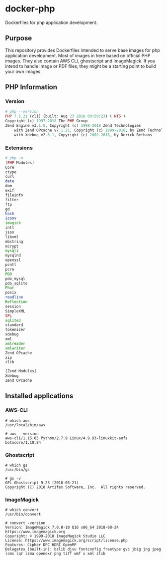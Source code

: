 # docker-php
Dockerfiles for php application development.

## Purpose
This repository provides Dockerfiles intended to serve base images for php application development. Most of images in here based on official PHP images. They also contain AWS CLI, ghostscript and ImageMagick. If you intend to handle image or PDF files,  they might be a starting point to build your own images. 

## PHP Information

### Version
```php
# php --version
PHP 7.1.21 (cli) (built: Aug 23 2018 00:59:23) ( NTS )
Copyright (c) 1997-2018 The PHP Group
Zend Engine v3.1.0, Copyright (c) 1998-2018 Zend Technologies
    with Zend OPcache v7.1.21, Copyright (c) 1999-2018, by Zend Technologies
    with Xdebug v2.6.1, Copyright (c) 2002-2018, by Derick Rethans
```

### Extensions
```php
# php -m
[PHP Modules]
Core
ctype
curl
date
dom
exif
fileinfo
filter
ftp
gd
hash
iconv
imagick
intl
json
libxml
mbstring
mcrypt
mysqli
mysqlnd
openssl
pcntl
pcre
PDO
pdo_mysql
pdo_sqlite
Phar
posix
readline
Reflection
session
SimpleXML
SPL
sqlite3
standard
tokenizer
xdebug
xml
xmlreader
xmlwriter
Zend OPcache
zip
zlib

[Zend Modules]
Xdebug
Zend OPcache
```

## Installed applications
### AWS-CLI
```shell
# which aws
/usr/local/bin/aws

# aws --version
aws-cli/1.15.85 Python/2.7.9 Linux/4.9.93-linuxkit-aufs botocore/1.10.84
```
### Ghostscript
```shell
# which gs
/usr/bin/gs

# gs -v
GPL Ghostscript 9.23 (2018-03-21)
Copyright (C) 2018 Artifex Software, Inc.  All rights reserved.
```
### ImageMagick
```shell
# which convert
/usr/bin/convert

# convert -version
Version: ImageMagick 7.0.8-10 Q16 x86_64 2018-08-24 https://www.imagemagick.org
Copyright: © 1999-2018 ImageMagick Studio LLC
License: https://www.imagemagick.org/script/license.php
Features: Cipher DPC HDRI OpenMP
Delegates (built-in): bzlib djvu fontconfig freetype gvc jbig jng jpeg lcms lqr lzma openexr png tiff wmf x xml zlib
```
